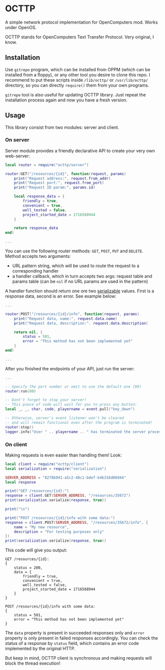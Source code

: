 # OCTTP
A simple network protocol implementation for OpenComputers mod. Works under OpenOS.

OCTTP stands for OpenComputers Text Transfer Protocol. Very original, I know.

## Installation
Use `gitrepo` program, which can be installed from OPPM (which can be installed from a floppy), or any other tool you desire to clone this repo. I recommend to put these scripts inside `/lib/octtp/` or `/usr/lib/octtp/` directory, so you can directly `require()` them from your own programs.

`gitrepo` tool is also useful for updating OCTTP library. Just repeat the installation process again and now you have a fresh version.

## Usage
This library consist from two modules: server and client.

### On server
Server module provides a friendly declarative API to create your very own web-server:

```lua
local router = require("octtp/server")

router:GET("/resources/{id}", function(request, params)
    print("Request address:", request.from_addr)
    print("Request port:", request.from_port)
    print("Request ID param:", params.id)

    local response_data = {
        friendly = true,
        convenient = true,
        well_tested = false,
        project_started_date = 1716588944
    }

    return response_data
end)

...
```

You can use the following router methods: `GET`, `POST`, `PUT` and `DELETE`. Method accepts two arguments:
- URL pattern string, which will be used to route the request to a corresponding handler
- a handler callback, which in turn accepts two args: request table and params table (can be `nil` if no URL params are used in the pattern)

A handler function should return one ore two [serializable](https://ocdoc.cil.li/api:serialization) values. First is a response data, second is an error. See example below:

```lua
...

router:POST("/resources/{id}/info", function(request, params)
    print("Request data, name:", request.data.name)
    print("Request data, description:". request.data.description)

    return nil, {
        status = 501,
        error = "This method has not been implemented yet"
    }
end)

...
```

After you finished the endpoints of your API, just run the server:

```lua
...

-- Specify the port number or omit to use the default one (80)
router:run(80)

-- Dont't forget to stop your server!
-- This piece of code will wait for you to press any button:
local _, _, char, code, playername = event.pull("key_down")

-- Otherwise, server's event listener won't be cleared
-- and will remain functional even after the program is terminated!
router:stop()
logger.info("User " .. playername .. " has terminated the server process")
```

### On client
Making requests is even easier than handling them! Look:

```lua
local client = require("octtp/client")
local serialization = require("serialization")

SERVER_ADDRESS = "8278b941-a5c2-48c1-bdef-b4b316d06944"
local response

print("GET /resources/{id}:")
response = client.GET(SERVER_ADDRESS, "/resources/35672")
print(serialization.serialize(response, true))

print("\n")

print("POST /resources/{id}/info with some data:")
response = client.POST(SERVER_ADDRESS, "/resources/35672/info", {
    name = "My new resource",
    description = "For testing purposes only"
})
print(serialization.serialize(response, true))
```

This code will give you output:

```
GET /resources/{id}:
{
    status = 200,
    data = {
        friendly = true,
        convenient = true,
        well_tested = false,
        project_started_date = 1716588944
    }
}

POST /resources/{id}/info with some data:
{
    status = 501,
    error = "This method has not been implemented yet"
}
```

The `data` property is present in succeeded responses only and `error` property is only present in failed responses accordingly. You can check the status of a response by `status` field, which contains an error code implemented by the original HTTP.

But keep in mind, OCTTP client is synchronous and making requests will block the thread execution!